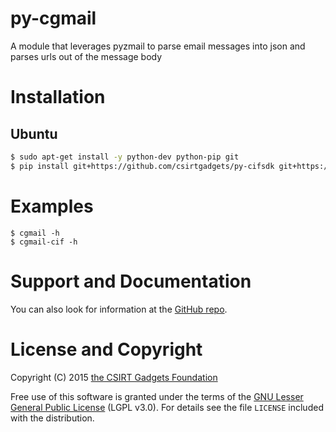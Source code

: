 # py-cgmail
A module that leverages pyzmail to parse email messages into json and parses urls out of the message body

# Installation

## Ubuntu
  ```bash
  $ sudo apt-get install -y python-dev python-pip git
  $ pip install git+https://github.com/csirtgadgets/py-cifsdk git+https://github.com/csirtgadgets/py-cgmail
  ```

# Examples
```
$ cgmail -h
$ cgmail-cif -h
```

# Support and Documentation

You can also look for information at the [GitHub repo](https://github.com/csirtgadgets/py-cgmail).

# License and Copyright

Copyright (C) 2015 [the CSIRT Gadgets Foundation](http://csirtgadgets.org)

Free use of this software is granted under the terms of the [GNU Lesser General Public License](https://www.gnu.org/licenses/lgpl.html) (LGPL v3.0). For details see the file ``LICENSE`` included with the distribution.
